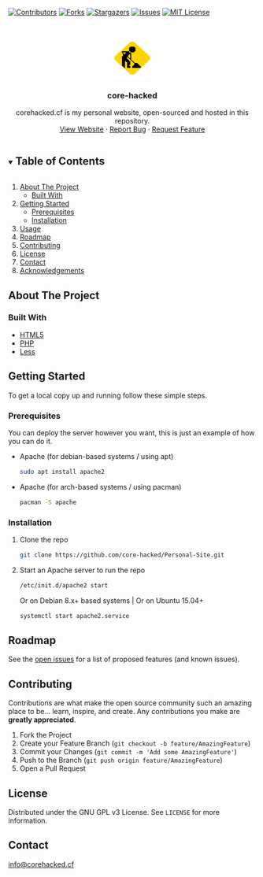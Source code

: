 [![Contributors][contributors-shield]][contributors-url]
[![Forks][forks-shield]][forks-url]
[![Stargazers][stars-shield]][stars-url]
[![Issues][issues-shield]][issues-url]
[![MIT License][license-shield]][license-url]




<!-- PROJECT LOGO -->
<br />
<p align="center">
  <a href="https://github.com/core-hacked/">
    <img src="favicon.png" alt="Logo" width="80" height="80">
  </a>

  <h3 align="center">core-hacked</h3>

  <p align="center">
    corehacked.cf is my personal website, open-sourced and hosted in this repository.
    <br />
    <a href="https://corehacked.cf/">View Website</a>
    ·
    <a href="https://github.com/core-hacked/Personal-Site/issues">Report Bug</a>
    ·
    <a href="https://github.com/core-hacked/Personal-Site/issues">Request Feature</a>
  </p>
</p>



<!-- TABLE OF CONTENTS -->
<details open="open">
  <summary><h2 style="display: inline-block">Table of Contents</h2></summary>
  <ol>
    <li>
      <a href="#about-the-project">About The Project</a>
      <ul>
        <li><a href="#built-with">Built With</a></li>
      </ul>
    </li>
    <li>
      <a href="#getting-started">Getting Started</a>
      <ul>
        <li><a href="#prerequisites">Prerequisites</a></li>
        <li><a href="#installation">Installation</a></li>
      </ul>
    </li>
    <li><a href="#usage">Usage</a></li>
    <li><a href="#roadmap">Roadmap</a></li>
    <li><a href="#contributing">Contributing</a></li>
    <li><a href="#license">License</a></li>
    <li><a href="#contact">Contact</a></li>
    <li><a href="#acknowledgements">Acknowledgements</a></li>
  </ol>
</details>



<!-- ABOUT THE PROJECT -->
## About The Project

### Built With

* [HTML5]()
* [PHP]()
* [Less](https://lesscss.org/)



<!-- GETTING STARTED -->
## Getting Started

To get a local copy up and running follow these simple steps.

### Prerequisites

You can deploy the server however you want, this is just an example of how you can do it.
* Apache (for debian-based systems / using apt)
  ```sh
  sudo apt install apache2
  ```
* Apache (for arch-based systems / using pacman)
  ```sh
  pacman -S apache
  ```

### Installation

1. Clone the repo
   ```sh
   git clone https://github.com/core-hacked/Personal-Site.git
   ```
2. Start an Apache server to run the repo
   ```sh
   /etc/init.d/apache2 start
   ```
   Or on Debian 8.x+ based systems | Or on Ubuntu 15.04+
   ```sh
   systemctl start apache2.service
   ```

<!-- ROADMAP -->
## Roadmap

See the [open issues](https://github.com/core-hacked/Personal-Site/issues) for a list of proposed features (and known issues).



<!-- CONTRIBUTING -->
## Contributing

Contributions are what make the open source community such an amazing place to be... learn, inspire, and create. Any contributions you make are **greatly appreciated**.

1. Fork the Project
2. Create your Feature Branch (`git checkout -b feature/AmazingFeature`)
3. Commit your Changes (`git commit -m 'Add some AmazingFeature'`)
4. Push to the Branch (`git push origin feature/AmazingFeature`)
5. Open a Pull Request



<!-- LICENSE -->
## License

Distributed under the GNU GPL v3 License. See `LICENSE` for more information.



<!-- CONTACT -->
## Contact

[info@corehacked.cf](mailto:info@corehacked.cf)


<!-- MARKDOWN LINKS & IMAGES -->
<!-- https://www.markdownguide.org/basic-syntax/#reference-style-links -->
[contributors-shield]: https://img.shields.io/github/contributors/core-hacked/Personal-Site.svg?style=for-the-badge
[contributors-url]: https://github.com/core-hacked/Personal-Site/graphs/contributors
[forks-shield]: https://img.shields.io/github/forks/core-hacked/Personal-Site.svg?style=for-the-badge
[forks-url]: https://github.com/core-hacked/Personal-Site/network/members
[stars-shield]: https://img.shields.io/github/stars/core-hacked/Personal-Site.svg?style=for-the-badge
[stars-url]: https://github.com/core-hacked/Personal-Site/stargazers
[issues-shield]: https://img.shields.io/github/issues/core-hacked/Personal-Site.svg?style=for-the-badge
[issues-url]: https://github.com/core-hacked/Personal-Site/issues
[license-shield]: https://img.shields.io/github/license/core-hacked/Personal-Site.svg?style=for-the-badge
[license-url]: https://github.com/core-hacked/Personal-Site/blob/master/LICENSE.txt
